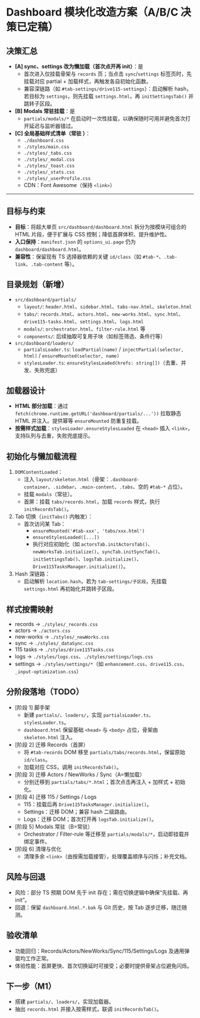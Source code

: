 # Dashboard 模块化改造方案（A/B/C 决策已定稿）

## 决策汇总
- **[A] sync、settings 改为懒加载（首次点开再 init）**：是
  - 首次进入仅挂载骨架与 `records` 页；当点击 `sync`/`settings` 标签页时，先挂载对应 partial + 加载样式，再触发各自初始化函数。
  - 兼容深链路（如 `#tab-settings/drive115-settings`）：启动解析 hash，若目标为 `settings`，则先挂载 `settings.html`，再 `initSettingsTab()` 并跳转子区段。
- **[B] Modals 常驻挂载**：是
  - `partials/modals/*` 在启动时一次性挂载，以确保随时可用并避免首次打开延迟与监听器错过。
- **[C] 全局基础样式清单（常驻 <head>）**：
  - `./dashboard.css`
  - `./styles/main.css`
  - `./styles/_tabs.css`
  - `./styles/_modal.css`
  - `./styles/_toast.css`
  - `./styles/_stats.css`
  - `./styles/_userProfile.css`
  - CDN：Font Awesome（保持 `<link>`）

---

## 目标与约束
- **目标**：将超大单页 `src/dashboard/dashboard.html` 拆分为按模块可组合的 HTML 片段，便于扩展与 CSS 控制；降低首屏体积、提升维护性。
- **入口保持**：`manifest.json` 的 `options_ui.page` 仍为 `dashboard/dashboard.html`。
- **兼容性**：保留现有 TS 选择器依赖的关键 `id/class`（如 `#tab-*`、`.tab-link`、`.tab-content` 等）。

## 目录规划（新增）
- `src/dashboard/partials/`
  - `layout/`: `header.html`、`sidebar.html`、`tabs-nav.html`、`skeleton.html`
  - `tabs/`: `records.html`、`actors.html`、`new-works.html`、`sync.html`、`drive115-tasks.html`、`settings.html`、`logs.html`
  - `modals/`: `orchestrator.html`、`filter-rule.html` 等
  - `components/`: 后续抽取可复用子块（如标签筛选、条件行等）
- `src/dashboard/loaders/`
  - `partialsLoader.ts`: `loadPartial(name)` / `injectPartial(selector, html)` / `ensureMounted(selector, name)`
  - `stylesLoader.ts`: `ensureStylesLoaded(hrefs: string[])`（去重、并发、失败兜底）

## 加载器设计
- **HTML 部分加载**：通过 `fetch(chrome.runtime.getURL('dashboard/partials/...'))` 拉取静态 HTML 并注入。提供幂等 `ensureMounted` 防重复挂载。
- **按需样式加载**：`stylesLoader.ensureStylesLoaded` 在 `<head>` 插入 `<link>`，支持队列与去重，失败兜底提示。

## 初始化与懒加载流程
1. `DOMContentLoaded`：
   - 注入 `layout/skeleton.html`（骨架：`.dashboard-container`、`.sidebar`、`.main-content`、`.tabs`、空的 `#tab-*` 占位）。
   - 挂载 `modals`（常驻）。
   - 首屏：挂载 `tabs/records.html`，加载 `records` 样式，执行 `initRecordsTab()`。
2. Tab 切换（`initTabs()` 内触发）：
   - 首次访问某 Tab：
     - `ensureMounted('#tab-xxx', 'tabs/xxx.html')`
     - `ensureStylesLoaded([...])`
     - 执行对应初始化（如 `actorsTab.initActorsTab()`、`newWorksTab.initialize()`、`syncTab.initSyncTab()`、`initSettingsTab()`、`logsTab.initialize()`、`Drive115TasksManager.initialize()`）。
3. Hash 深链路：
   - 启动解析 `location.hash`，若为 `tab-settings/子区段`，先挂载 `settings.html` 再初始化并跳转子区段。

## 样式按需映射
- records → `./styles/_records.css`
- actors → `./actors.css`
- new-works → `./styles/_newWorks.css`
- sync → `./styles/_dataSync.css`
- 115 tasks → `./styles/drive115Tasks.css`
- logs → `./styles/logs.css`、`./styles/settings/logs.css`
- settings → `./styles/settings/*`（如 `enhancement.css`、`drive115.css`、`_input-optimization.css`）

## 分阶段落地（TODO）
- [阶段 1] 脚手架
  - 新建 `partials/`、`loaders/`，实现 `partialsLoader.ts`、`stylesLoader.ts`。
  - `dashboard.html` 保留基础 `<head>` 与 `<body>` 占位，骨架由 `skeleton.html` 注入。
- [阶段 2] 迁移 Records（首屏）
  - 将 `#tab-records` DOM 移至 `partials/tabs/records.html`，保留原始 `id/class`。
  - 加载对应 CSS，调用 `initRecordsTab()`。
- [阶段 3] 迁移 Actors / NewWorks / Sync（A=懒加载）
  - 分别迁移到 `partials/tabs/*.html`；首次点击再注入 + 加样式 + 初始化。
- [阶段 4] 迁移 115 / Settings / Logs
  - 115：挂载后再 `Drive115TasksManager.initialize()`。
  - Settings：迁移 DOM；兼容 hash 二级路由。
  - Logs：迁移 DOM；首次打开再 `logsTab.initialize()`。
- [阶段 5] Modals 常驻（B=常驻）
  - Orchestrator / Filter-rule 等迁移至 `partials/modals/*`，启动即挂载并绑定事件。
- [阶段 6] 清理与优化
  - 清理多余 `<link>`（由按需加载接管），处理覆盖顺序与闪烁；补充文档。

## 风险与回退
- 风险：部分 TS 预期 DOM 先于 init 存在；需在切换逻辑中确保“先挂载、再 init”。
- 回退：保留 `dashboard.html.*.bak` 与 Git 历史，按 Tab 逐步迁移，随迁随测。

## 验收清单
- 功能回归：Records/Actors/NewWorks/Sync/115/Settings/Logs 及通用弹窗均工作正常。
- 体验性能：首屏更快、首次切换延时可接受；必要时提供骨架占位避免闪烁。

## 下一步（M1）
- 搭建 `partials/`、`loaders/`，实现加载器。
- 抽出 `records.html` 并接入按需样式，联调 `initRecordsTab()`。
